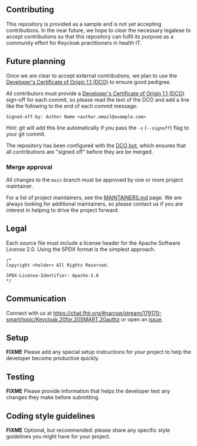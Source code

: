 ## Contributing
This repository is provided as a sample and is not yet accepting contributions.
In the near future, we hope to clear the necessary legalese to accept contributions so that this repository
can fulfil its purpose as a community effort for Keycloak practitioners in health IT.

## Future planning
Once we are clear to accept external contributions, we plan to use the [Developer's Certificate of Origin 1.1 (DCO)](https://github.com/hyperledger/fabric/blob/master/docs/source/DCO1.1.txt) to ensure good pedigree.

All contributors must provide a [Developer's Certificate of Origin 1.1 (DCO)](https://github.com/hyperledger/fabric/blob/master/docs/source/DCO1.1.txt) sign-off for each commit, so please read the text of the DCO and add a line like the following to the end of each commit message:
```
Signed-off-by: Author Name <author.email@example.com>
```

Hint:  git will add this line automatically if you pass the `-s` (`--signoff`) flag to your git commit.

The repository has been configured with the [DCO bot](https://github.com/probot/dco), which ensures that
all contributions are "signed off" before they are be merged.

### Merge approval

All changes to the `main` branch must be approved by one or more project maintainer.

For a list of project maintainers, see the [MAINTAINERS.md](MAINTAINERS.md) page.
We are always looking for additional maintainers, so please contact us if you are interest in helping to drive the project forward.

## Legal

Each source file must include a license header for the Apache
Software License 2.0. Using the SPDX format is the simplest approach.

```
/*
Copyright <holder> All Rights Reserved.

SPDX-License-Identifier: Apache-2.0
*/
```

## Communication
Connect with us at https://chat.fhir.org/#narrow/stream/179170-smart/topic/Keycloak.20for.20SMART.20authz
or open an [issue](issues).

## Setup
**FIXME** Please add any special setup instructions for your project to help the developer
become productive quickly.

## Testing
**FIXME** Please provide information that helps the developer test any changes they make
before submitting.

## Coding style guidelines
**FIXME** Optional, but recommended: please share any specific style guidelines you might
have for your project.
